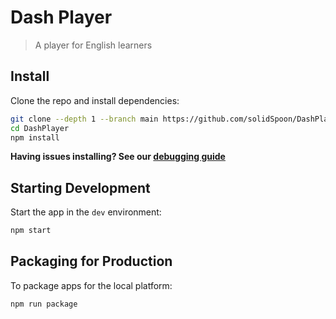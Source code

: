 # Dash Player
> A player for English learners



</div>

## Install

Clone the repo and install dependencies:

```bash
git clone --depth 1 --branch main https://github.com/solidSpoon/DashPlayer.git
cd DashPlayer
npm install
```

**Having issues installing? See our [debugging guide](https://github.com/electron-react-boilerplate/electron-react-boilerplate/issues/400)**

## Starting Development

Start the app in the `dev` environment:

```bash
npm start
```

## Packaging for Production

To package apps for the local platform:

```bash
npm run package
```

